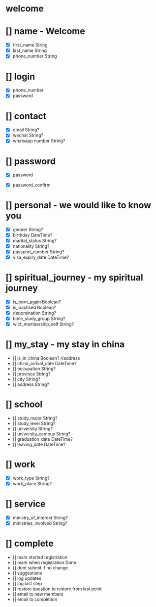 # welcome

# [] name - Welcome

- [x] first_name String
- [x] last_name String
- [x] phone_number String

# [] login

- [x] phone_number
- [x] password

# [] contact

- [x] email String?
- [x] wechat String?
- [x] whatsapp number String?

# [] password

- [x] password
- [x] password_confirm


# [] personal - we would like to know you

- [x] gender String?
- [x] birthday DateTime?
- [x] marital_status String?
- [x] nationality String?
- [x] passport_number String?
- [x] visa_expiry_date DateTime?

# [] spiritual_journey - my spiritual journey

- [x] is_born_again Boolean?
- [x] is_baptised Boolean?
- [x] denomination String?
- [x] bible_study_group String?
- [x] wicf_membership_self String?

# [] my_stay - my stay in china

- [] is_in_china Boolean? //address
- [] china_arrival_date DateTime?
- [] occupation String?
- [] province String?
- [] city String?
- [] address String?

# [] school

- [] study_major String?
- [] study_level String?
- [] university String?
- [] university_campus String?
- [] graduation_date DateTime?
- [] leaving_date DateTime?

# [] work

- [x] work_type String?
- [x] work_place String?

# [] service

- [x] ministry_of_interest String?
- [x] ministries_involved String?

# [] complete

<!-- - [] is_member_of_wicf                     Boolean? -->
<!-- - [] is_requesting_salvation_rededication Boolean? -->
<!-- - [] is_requesting_prayer                 Boolean? -->
<!-- - [] suggestion_prayer_request            String? -->
<!-- - [] start_time                           DateTime? -->
<!-- - [] completion_time                      DateTime? -->
<!-- - [] last_updated_time                    DateTime? -->
<!-- - [] june2024_registration_start_date      DateTime? -->
<!-- - [] june2024_registration_completion_date DateTime? -->

<!-- - [] is_a_believer_in_jesus_christ         Boolean? -->


- [] mark started registration
- [] mark when registration Done
- [] dont submit if no change
- [] suggestions
- [] log updates
- [] log last step
- [] restore question to restore from last point
- [] email to new members
- [] email to completion
